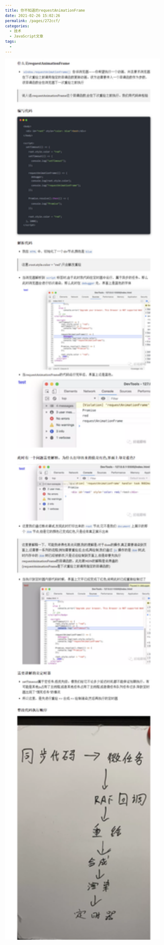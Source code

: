 ```yaml
---
title: 你不知道的requestAnimationFrame
date: 2021-02-26 15:02:26
permalink: /pages/272ccf/
categories:
  - 技术
  - JavaScript文章
tags:
  - 
---
```

<div align=center>
<img width="800" src="https://raw.githubusercontent.com/21haoxingxiu/picture/master/blog/20210223090609.png">
</div>
